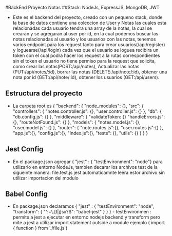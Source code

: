 #BackEnd Proyecto Notas
##Stack: NodeJs, ExpressJS, MongoDB, JWT

- Este es el backend del proyecto, creado con un pequeno stack, donde la base de datos contiene una coleccion de User y Notas las cuales esta relacionadas cada usuario tendra una array de la notas, la cual se crearan y se agregaran al user por id, en la cual podemos buscar las notas relacionadas al usuario y los usuarios con las notas, tenemos varios endpoint para los request tanto para crear usuarios(/api/register) y loguearse(/api/login) cada vez que el usuario se loguea recibira un token con el cual podra hacer los request a la rutas correspondientes sin el token el usuario no tiene permiso para la request que solicita, como crear las notas(POST:/api/notes), Actualizar las notas (PUT:/api/notes/:id), borrar las notas (DELETE:/api/note/:id), obtener una nota por id (GET:/api/note/:id), obtener los usuarios (GET:/api/users).



## Estructura del proyecto

- La carpeta root es {
  "backend": {
    "node_modules": {},
    "src": {
      "controllers": {
        "notes.controller.js": {},
        "user.controller.js": {}
      },
      "db": {
        "db.config.js": {}
      },
      "middleware": {
        "validateToken: {}
        "handleErrors.js": {},
        "routeNotFound.js": {}
      },
      "models": {
        "notes.model.js": {},
        "user.model.js": {}
      },
      "router": {
        "note.routes.js":{},
        "user.routes.js":{}
      },
      "app.js":{},
      "config.js":{},
      "index.js":{},
      "tests": {},
      "utils": {}
    }
  }
}

## Jest Config 

- En el package.json agregar { "jest" : { "testEnvironment": "node"} para utilizarlo en entorno NodeJs, tambien decarar los archivos test de la sigueinte manera: file.test.js jest automaticamnte leera estor archivo sin utilizar importacion del modulo


## Babel Config

- En package.json declaramos { "jest" : { "testEnvironment": "node",
    "transform": {
      "^.+\\.[t|j]sx?$": "babel-jest"
    } } } - testEnvironmen : permite a jest a ejecutar en entorno nodejs backend y transform pero mite a jest a utilizar import statement outside a module ejemplo ( import { function } from './file.js')

